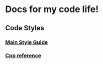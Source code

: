 # Docs for my code life!

## Code Styles

### [Main Style Guide](main-rules.md)
### [Cpp reference]()
